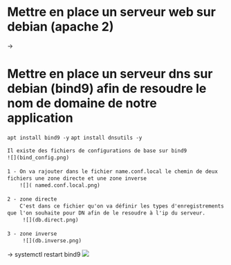 # Mettre en place un serveur web sur debian (apache 2)
-> 
# Mettre en place un serveur dns sur debian (bind9) afin de resoudre le nom de domaine de notre application
`apt install bind9 -y`
`apt install dnsutils -y` 

    Il existe des fichiers de configurations de base sur bind9 
    ![](bind_config.png)
    
    1 - On va rajouter dans le fichier name.conf.local le chemin de deux fichiers une zone directe et une zone inverse
        ![]( named.conf.local.png)
       
    2 - zone directe
        C'est dans ce fichier qu'on va définir les types d'enregistrements que l'on souhaite pour DN afin de le resoudre à l'ip du serveur.
         ![](db.direct.png)

    3 - zone inverse 
         ![](db.inverse.png)
-> systemctl restart bind9
![](task_manager_api.png)
